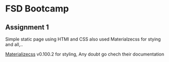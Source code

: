 # FSD Bootcamp

## Assignment 1
Simple static page using HTMl and CSS also used Materialzecss for stying and all,..

 [Materializecss](https://archives.materializecss.com/0.100.2/getting-started.html) v0.100.2 for styling,
Any doubt go chech their documentation
